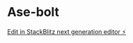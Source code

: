# Ase-bolt

[Edit in StackBlitz next generation editor ⚡️](https://stackblitz.com/~/github.com/SpaceGangUno/Ase-bolt)